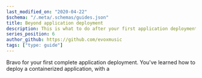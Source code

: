 ```yaml
---
last_modified_on: "2020-04-22"
$schema: "/.meta/.schemas/guides.json"
title: Beyond application deployment
description: This is what to do after your first application deployment
series_position: 6
author_github: https://github.com/evoxmusic
tags: ["type: guide"]
---
```

Bravo for your first complete application deployment. You've learned how to deploy a containerized application, with a



